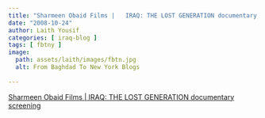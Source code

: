 ```yaml
---
title: "Sharmeen Obaid Films |   IRAQ: THE LOST GENERATION documentary screening"
date: "2008-10-24"
author: Laith Yousif
categories: [ iraq-blog ]
tags: [ fbtny ]
image:
  path: assets/laith/images/fbtn.jpg
  alt: From Baghdad To New York Blogs
  
---
```


[Sharmeen Obaid Films | IRAQ: THE LOST GENERATION documentary screening](https://sharmeenobaidfilms.com/2008/11/iraq-the-lost-generation-documentary-screening-3/)

